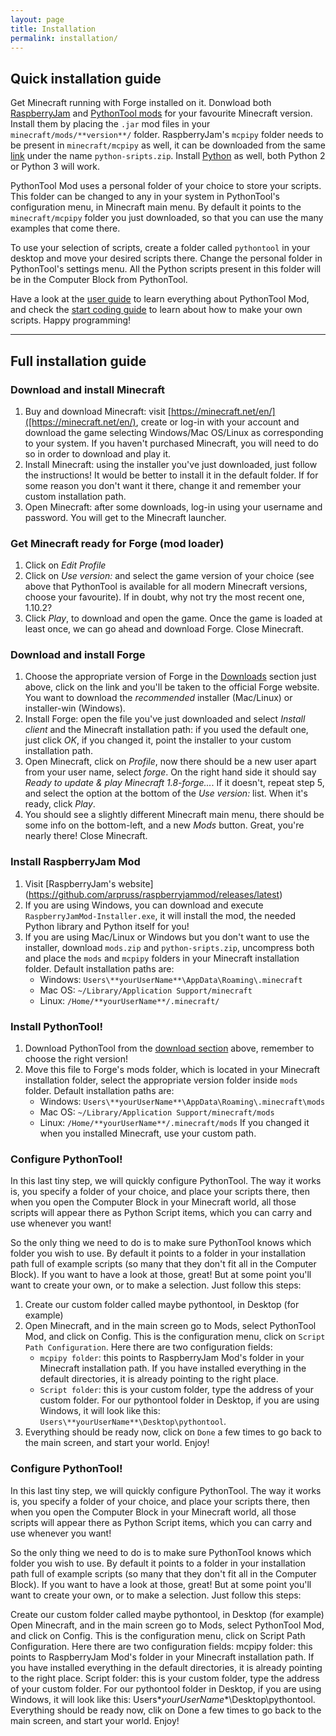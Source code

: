 ```yaml
---
layout: page
title: Installation
permalink: installation/
---
```


## Quick installation guide

Get Minecraft running with Forge installed on it. Donwload both [RaspberryJam](https://github.com/arpruss/raspberryjammod/releases/latest) and [PythonTool mods](/testtt/downloads/) for your favourite Minecraft version. Install them by placing the `.jar` mod files in your `minecraft/mods/**version**/` folder. RaspberryJam's `mcpipy` folder needs to be present in `minecraft/mcpipy` as well, it can be downloaded from the same [link](https://github.com/arpruss/raspberryjammod/releases/latest) under the name `python-sripts.zip`. Install [Python](https://www.python.org/downloads/) as well, both Python 2 or Python 3 will work.

PythonTool Mod uses a personal folder of your choice to store your scripts. This folder can be changed to any in your system in PythonTool's configuration menu, in Minecraft main menu. By default it points to the `minecraft/mcpipy` folder you just downloaded, so that you can use the many examples that come there.

To use your selection of scripts, create a folder called `pythontool` in your desktop and move your desired scripts there. Change the personal folder in PythonTool's settings menu. All the Python scripts present in this folder will be in the Computer Block from PythonTool.

Have a look at the [user guide](/testtt/userguide/) to learn everything about PythonTool Mod, and check the [start coding guide](/testtt/startcoding/) to learn about how to make your own scripts. Happy programming!

---

## Full installation guide

### Download and install Minecraft

1. Buy and download Minecraft: visit [https://minecraft.net/en/]([https://minecraft.net/en/), create or log-in with your account and download the game selecting Windows/Mac OS/Linux as corresponding to your system. If you haven't purchased Minecraft, you will need to do so in order to download and play it.
2. Install Minecraft: using the installer you've just downloaded, just follow the instructions! It would be better to install it in the default folder. If for some reason you don't want it there, change it and remember your custom installation path.
3. Open Minecraft: after some downloads, log-in using your username and password. You will get to the Minecraft launcher.

### Get Minecraft ready for Forge (mod loader)

1. Click on *Edit Profile*
2. Click on *Use version:* and select the game version of your choice (see above that PythonTool is available for all modern Minecraft versions, choose your favourite). If in doubt, why not try the most recent one, 1.10.2?
4. Click *Play*, to download and open the game. Once the game is loaded at least once, we can go ahead and download Forge. Close Minecraft.

### Download and install Forge

1. Choose the appropriate version of Forge in the [Downloads](/testtt/downloads/) section just above, click on the link and you'll be taken to the official Forge website. You want to download the *recommended* installer (Mac/Linux) or installer-win (Windows).
2. Install Forge: open the file you've just downloaded and select *Install client* and the Minecraft installation path: if you used the default one, just click *OK*, if you changed it, point the installer to your custom installation path.
3. Open Minecraft, click on *Profile*, now there should be a new user apart from your user name, select *forge*. On the right hand side it should say *Ready to update & play Minecraft 1.8-forge...*. If it doesn't, repeat step 5, and select the option at the bottom of the *Use version:* list. When it's ready, click *Play*.
4. You should see a slightly different Minecraft main menu, there should be some info on the bottom-left, and a new *Mods* button. Great, you're nearly there! Close Minecraft.

### Install RaspberryJam Mod

1. Visit [RaspberryJam's website] (https://github.com/arpruss/raspberryjammod/releases/latest)
2. If you are using Windows, you can download and execute `RaspberryJamMod-Installer.exe`, it will install the mod, the needed Python library and Python itself for you!
3. If you are using Mac/Linux or Windows but you don't want to use the installer, download `mods.zip` and `python-sripts.zip`, uncompress both and place the `mods` and `mcpipy` folders in your Minecraft installation folder. Default installation paths are:
    * Windows: `Users\**yourUserName**\AppData\Roaming\.minecraft`
    * Mac OS: `~/Library/Application Support/minecraft`
    * Linux: `/Home/**yourUserName**/.minecraft/`

### Install PythonTool!

1. Download PythonTool from the [download section](/testtt/downloads/) above, remember to choose the right version!
2. Move this file to Forge's mods folder, which is located in your Minecraft installation folder, select the appropriate version folder inside `mods` folder. Default installation paths are:
    * Windows: `Users\**yourUserName**\AppData\Roaming\.minecraft\mods`
    * Mac OS: `~/Library/Application Support/minecraft/mods`
    * Linux: `/Home/**yourUserName**/.minecraft/mods`
If you changed it when you installed Minecraft, use your custom path.

### Configure PythonTool!

In this last tiny step, we will quickly configure PythonTool. The way it works is, you specify a folder of your choice, and place your scripts there, then when you open the Computer Block in your Minecraft world, all those scripts will appear there as Python Script items, which you can carry and use whenever you want!

So the only thing we need to do is to make sure PythonTool knows which folder you wish to use. By default it points to a folder in your installation path full of example scripts (so many that they don't fit all in the Computer Block). If you want to have a look at those, great! But at some point you'll want to create your own, or to make a selection. Just follow this steps:

1. Create our custom folder called maybe pythontool, in Desktop (for example)
2. Open Minecraft, and in the main screen go to Mods, select PythonTool Mod, and click on Config. This is the configuration menu, click on `Script Path Configuration`. Here there are two configuration fields:
   * `mcpipy folder`: this points to RaspberryJam Mod's folder in your Minecraft installation path. If you have installed everything in the default directories, it is already pointing to the right place.
   * `Script folder`: this is your custom folder, type the address of your custom folder. For our pythontool folder in Desktop, if you are using Windows, it will look like this: `Users\**yourUserName**\Desktop\pythontool`.
3. Everything should be ready now, click on `Done` a few times to go back to the main screen, and start your world. Enjoy!

### Configure PythonTool!

In this last tiny step, we will quickly configure PythonTool. The way it works is, you specify a folder of your choice, and place your scripts there, then when you open the Computer Block in your Minecraft world, all those scripts will appear there as Python Script items, which you can carry and use whenever you want!

So the only thing we need to do is to make sure PythonTool knows which folder you wish to use. By default it points to a folder in your installation path full of example scripts (so many that they don't fit all in the Computer Block). If you want to have a look at those, great! But at some point you'll want to create your own, or to make a selection. Just follow this steps:

Create our custom folder called maybe pythontool, in Desktop (for example)
Open Minecraft, and in the main screen go to Mods, select PythonTool Mod, and click on Config. This is the configuration menu, click on Script Path Configuration. Here there are two configuration fields:
mcpipy folder: this points to RaspberryJam Mod's folder in your Minecraft installation path. If you have installed everything in the default directories, it is already pointing to the right place.
Script folder: this is your custom folder, type the address of your custom folder. For our pythontool folder in Desktop, if you are using Windows, it will look like this: Users\**yourUserName**\Desktop\pythontool.
Everything should be ready now, clik on Done a few times to go back to the main screen, and start your world. Enjoy!
